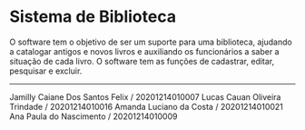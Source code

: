 # Sistema de Biblioteca
O software tem o objetivo de ser um suporte para uma biblioteca, ajudando a catalogar antigos e novos livros e auxiliando os funcionários a saber a situação de cada livro. O software tem as funções de cadastrar, editar, pesquisar e excluir.

__________________________________________________________________________________

Jamilly Caiane Dos Santos Felix / 20201214010007
Lucas Cauan Oliveira Trindade / 20201214010016
Amanda Luciano da Costa / 20201214010021
Ana Paula do Nascimento / 20201214010009